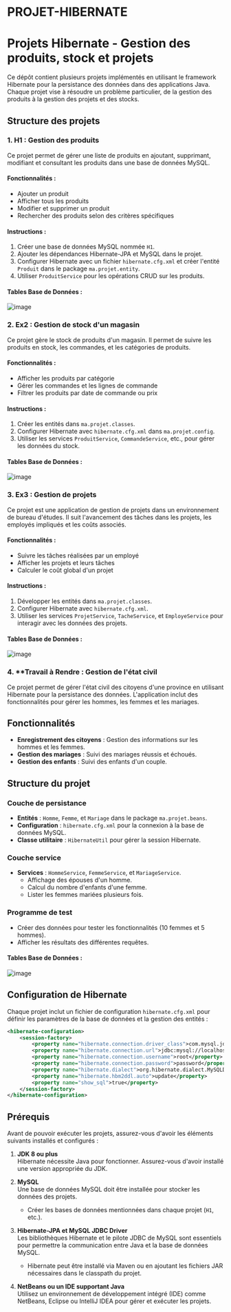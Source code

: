 # PROJET-HIBERNATE
# Projets Hibernate - Gestion des produits, stock et projets

Ce dépôt contient plusieurs projets implémentés en utilisant le framework Hibernate pour la persistance des données dans des applications Java. Chaque projet vise à résoudre un problème particulier, de la gestion des produits à la gestion des projets et des stocks.

## Structure des projets

### 1. **H1 : Gestion des produits**
Ce projet permet de gérer une liste de produits en ajoutant, supprimant, modifiant et consultant les produits dans une base de données MySQL.

#### Fonctionnalités :
- Ajouter un produit
- Afficher tous les produits
- Modifier et supprimer un produit
- Rechercher des produits selon des critères spécifiques

#### Instructions :
1. Créer une base de données MySQL nommée `H1`.
2. Ajouter les dépendances Hibernate-JPA et MySQL dans le projet.
3. Configurer Hibernate avec un fichier `hibernate.cfg.xml` et créer l'entité `Produit` dans le package `ma.projet.entity`.
4. Utiliser `ProduitService` pour les opérations CRUD sur les produits.

#### Tables Base de Données :

![image](https://github.com/user-attachments/assets/c2713e34-0f77-4cb3-bcde-cd083063db6a)

### 2. **Ex2 : Gestion de stock d'un magasin**
Ce projet gère le stock de produits d'un magasin. Il permet de suivre les produits en stock, les commandes, et les catégories de produits.

#### Fonctionnalités :
- Afficher les produits par catégorie
- Gérer les commandes et les lignes de commande
- Filtrer les produits par date de commande ou prix

#### Instructions :
1. Créer les entités dans `ma.projet.classes`.
2. Configurer Hibernate avec `hibernate.cfg.xml` dans `ma.projet.config`.
3. Utiliser les services `ProduitService`, `CommandeService`, etc., pour gérer les données du stock.

#### Tables Base de Données :

![image](https://github.com/user-attachments/assets/3251e83a-c5f0-419c-b956-9d242dfe32c4)


### 3. **Ex3 : Gestion de projets**
Ce projet est une application de gestion de projets dans un environnement de bureau d'études. Il suit l'avancement des tâches dans les projets, les employés impliqués et les coûts associés.

#### Fonctionnalités :
- Suivre les tâches réalisées par un employé
- Afficher les projets et leurs tâches
- Calculer le coût global d'un projet

#### Instructions :
1. Développer les entités dans `ma.projet.classes`.
2. Configurer Hibernate avec `hibernate.cfg.xml`.
3. Utiliser les services `ProjetService`, `TacheService`, et `EmployeService` pour interagir avec les données des projets.

#### Tables Base de Données :

![image](https://github.com/user-attachments/assets/1d321c70-aa20-40ab-a6e3-9bb6d1f64232)

### 4. **Travail à Rendre : Gestion de l'état civil

Ce projet permet de gérer l'état civil des citoyens d'une province en utilisant Hibernate pour la persistance des données. L'application inclut des fonctionnalités pour gérer les hommes, les femmes et les mariages.

## Fonctionnalités

- **Enregistrement des citoyens** : Gestion des informations sur les hommes et les femmes.
- **Gestion des mariages** : Suivi des mariages réussis et échoués.
- **Gestion des enfants** : Suivi des enfants d'un couple.

## Structure du projet

### Couche de persistance
- **Entités** : `Homme`, `Femme`, et `Mariage` dans le package `ma.projet.beans`.
- **Configuration** : `hibernate.cfg.xml` pour la connexion à la base de données MySQL.
- **Classe utilitaire** : `HibernateUtil` pour gérer la session Hibernate.

### Couche service
- **Services** : `HommeService`, `FemmeService`, et `MariageService`.
  - Affichage des épouses d'un homme.
  - Calcul du nombre d'enfants d'une femme.
  - Lister les femmes mariées plusieurs fois.

### Programme de test
- Créer des données pour tester les fonctionnalités (10 femmes et 5 hommes).
- Afficher les résultats des différentes requêtes.

#### Tables Base de Données :

![image](https://github.com/user-attachments/assets/49117714-b252-4f45-8940-7580efe013f1)

## Configuration de Hibernate

Chaque projet inclut un fichier de configuration `hibernate.cfg.xml` pour définir les paramètres de la base de données et la gestion des entités :
```xml
<hibernate-configuration>
    <session-factory>
        <property name="hibernate.connection.driver_class">com.mysql.jdbc.Driver</property>
        <property name="hibernate.connection.url">jdbc:mysql://localhost:3306/H1</property>
        <property name="hibernate.connection.username">root</property>
        <property name="hibernate.connection.password">password</property>
        <property name="hibernate.dialect">org.hibernate.dialect.MySQLDialect</property>
        <property name="hibernate.hbm2ddl.auto">update</property>
        <property name="show_sql">true</property>
    </session-factory>
</hibernate-configuration>
``````
## Prérequis

Avant de pouvoir exécuter les projets, assurez-vous d'avoir les éléments suivants installés et configurés :

1. **JDK 8 ou plus**  
   Hibernate nécessite Java pour fonctionner. Assurez-vous d'avoir installé une version appropriée du JDK.

2. **MySQL**  
   Une base de données MySQL doit être installée pour stocker les données des projets.  
   - Créer les bases de données mentionnées dans chaque projet (`H1`, etc.).

3. **Hibernate-JPA et MySQL JDBC Driver**  
   Les bibliothèques Hibernate et le pilote JDBC de MySQL sont essentiels pour permettre la communication entre Java et la base de données MySQL.  
   - Hibernate peut être installé via Maven ou en ajoutant les fichiers JAR nécessaires dans le classpath du projet.

4. **NetBeans ou un IDE supportant Java**  
   Utilisez un environnement de développement intégré (IDE) comme NetBeans, Eclipse ou IntelliJ IDEA pour gérer et exécuter les projets.

